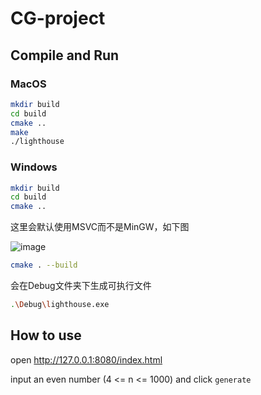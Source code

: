 # CG-project

## Compile and Run
### MacOS

```bash
mkdir build
cd build
cmake ..
make
./lighthouse
```
### Windows
```bash
mkdir build
cd build
cmake ..
```

这里会默认使用MSVC而不是MinGW，如下图

![image](https://github.com/jxt14/CG-project/tree/generation/image/screenshot.png)

```bash
cmake . --build
```

会在Debug文件夹下生成可执行文件

```bash
.\Debug\lighthouse.exe
```




## How to use
open http://127.0.0.1:8080/index.html

input an even number (4 <= n <= 1000) and click `generate`




